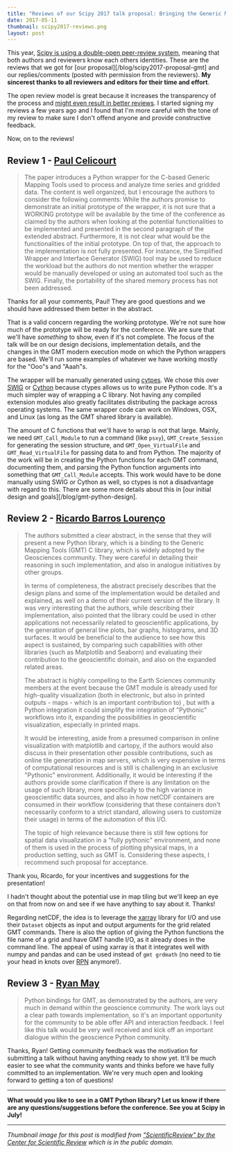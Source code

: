 ```yaml
---
title: "Reviews of our Scipy 2017 talk proposal: Bringing the Generic Mapping Tools to Python"
date: 2017-05-11
thumbnail: scipy2017-reviews.png
layout: post
---
```


This year, [Scipy is using a double-open peer-review
system](https://scipy2017.scipy.org/ehome/220975/532468/), meaning that both
authors and reviewers know each others identities.
These are the reviews that we got for
[our proposal][/blog/scipy2017-proposal-gmt]
and our replies/comments
(posted with permission from the reviewers).
**My sincerest thanks to all reviewers and editors for their time and effort**.

The open review model is great because it increases the transparency of the
process and
[might even result in better reviews](https://doi.org/10.1136/bmjopen-2015-008707).
I started signing my reviews a few years ago and I found that I'm more careful
with the tone of my review to make sure I don't offend anyone and provide
constructive feedback.

Now, on to the reviews!


## Review 1 - [Paul Celicourt](http://hydrounits.com/)

> The paper introduces a Python wrapper for the C-based Generic Mapping Tools
> used to process and analyze time series and gridded data. The content is well
> organized, but I encourage the authors to consider the following comments:
> While the authors promise to demonstrate an initial prototype of the wrapper,
> it is not sure that a WORKING prototype will be available by the time of the
> conference as claimed by the authors when looking at the potential
> functionalities to be implemented and presented in the second paragraph of
> the extended abstract. Furthermore, it is not clear what would be the
> functionalities of the initial prototype. On top of that, the approach to the
> implementation is not fully presented. For instance, the Simplified Wrapper
> and Interface Generator (SWIG) tool may be used to reduce the workload but
> the authors do not mention whether the wrapper would be manually developed or
> using an automated tool such as the SWIG. Finally, the portability of the
> shared memory process has not been addressed.

Thanks for all your comments, Paul! They are good questions and we should have
addressed them better in the abstract.

That is a valid concern regarding the working prototype.  We're not sure how
much of the prototype will be ready for the conference. We are sure that we'll
have *something* to show, even if it's not complete. The focus of the talk will
be on our design decisions, implementation details, and the changes in the GMT
modern execution mode on which the Python wrappers are based. We'll run some
examples of whatever we have working mostly for the "Ooo"s and "Aaah"s.

The wrapper will be manually generated using
[cytpes](http://docs.python.org/library/ctypes.html).
We chose this over [SWIG](http://www.swig.org/) or [Cython](http://cython.org/)
because ctypes allows us to write pure Python code.
It's a much simpler way of wrapping a C library.
Not having any compiled extension modules also greatly facilitates distributing
the package across operating systems.
The same wrapper code can work on Windows, OSX, and Linux (as long as the GMT
shared library is available).

The amount of C functions that we'll have to wrap is not that large.
Mainly, we need `GMT_Call_Module` to run a command (like `psxy`),
`GMT_Create_Session` for generating the session structure,
and `GMT_Open_VirtualFile` and `GMT_Read_VirtualFile` for passing data to and
from Python.
The majority of the work will be in creating the Python functions for each GMT
command, documenting them, and parsing the Python function arguments into
something that `GMT_Call_Module` accepts.
This work would have to be done manually using SWIG or Cython as well, so
ctypes is not a disadvantage with regard to this.
There are some more details about this in
[our initial design and goals][/blog/gmt-python-design].



## Review 2 - [Ricardo Barros Lourenço](https://github.com/ricardobarroslourenco)

> The authors submitted a clear abstract, in the sense that they will present a
> new Python library, which is a binding to the Generic Mapping Tools (GMT) C
> library, which is widely adopted by the Geosciences community. They were
> careful in detailing their reasoning in such implementation, and also in
> analogue initiatives by other groups.
>
> In terms of completeness, the abstract precisely describes that the design
> plans and some of the implementation would be detailed and explained, as well
> on a demo of their current version of the library. It was very interesting
> that the authors, while describing their implementation, also pointed that
> the library could be used in other applications not necessarily related to
> geoscientific applications, by the generation of general line plots, bar
> graphs, histograms, and 3D surfaces. It would be beneficial to the audience
> to see how this aspect is sustained, by comparing such capabilities with
> other libraries (such as Matplotlib and Seaborn) and evaluating their
> contribution to the geoscientific domain, and also on the expanded related
> areas.
>
> The abstract is highly compelling to the Earth Sciences community members at
> the event because the GMT module is already used for high-quality
> visualization (both in electronic, but also in printed outputs - maps - which
> is an important contribution to) , but with a Python integration it could
> simplify the integration of "Pythonic" workflows into it, expanding the
> possibilities in geoscientific visualization, especially in printed maps.
>
> It would be interesting, aside from a presumed comparison in online
> visualization with matplotlib and cartopy, if the authors would also discuss
> in their presentation other possible contributions, such as online tile
> generation in map servers, which is very expensive in terms of computational
> resources and is still is challenging in an exclusive "Pythonic" environment.
> Additionally, it would be interesting if the authors provide some
> clarification if there is any limitation on the usage of such library, more
> specifically to the high variance in geoscientific data sources, and also in
> how netCDF containers are consumed in their workflow (considering that these
> containers don't necessarily conform to a strict standard, allowing users to
> customize their usage) in terms of the automation of this I/O.
>
> The topic of high relevance because there is still few options for spatial
> data visualization in a "fully pythonic" environment, and none of them is
> used in the process of plotting physical maps, in a production setting, such
> as GMT is.  Considering these aspects, I recommend such proposal for
> acceptance.

Thank you, Ricardo, for your incentives and suggestions for the presentation!

I hadn't thought about the potential use in map tiling but we'll keep an eye on
that from now on and see if we have anything to say about it. Thanks!

Regarding netCDF, the idea is to leverage the
[xarray](http://xarray.pydata.org) library for I/O and use their `Dataset`
objects as input and output arguments for the grid related GMT commands.
There is also the option of giving the Python functions the file name of a grid
and have GMT handle I/O, as it already does in the command line.
The appeal of using xarray is that it integrates well with numpy and pandas and
can be used instead of `gmt grdmath` (no need to tie your head in knots over
[RPN](https://en.wikipedia.org/wiki/Reverse_Polish_notation) anymore!).


## Review 3 - [Ryan May](https://github.com/dopplershift)

> Python bindings for GMT, as demonstrated by the authors, are very much in
> demand within the geoscience community. The work lays out a clear path
> towards implementation, so it's an important opportunity for the community to
> be able offer API and interaction feedback. I feel like this talk would be
> very well received and kick off an important dialogue within the geoscience
> Python community.

Thanks, Ryan! Getting community feedback was the motivation for submitting a
talk without having anything ready to show yet.
It'll be much easier to see what the community wants and thinks before we have
fully committed to an implementation.
We're very much open and looking forward to getting a ton of questions!

---

**What would you like to see in a GMT Python library?
Let us know if there are any questions/suggestions before the conference.
See you at Scipy in July!**


---

*Thumbnail image for this post is modified from
["ScientificReview" by the Center for Scientific
Review](https://commons.wikimedia.org/wiki/File:ScientificReview.jpg)
which is in the public domain.*
